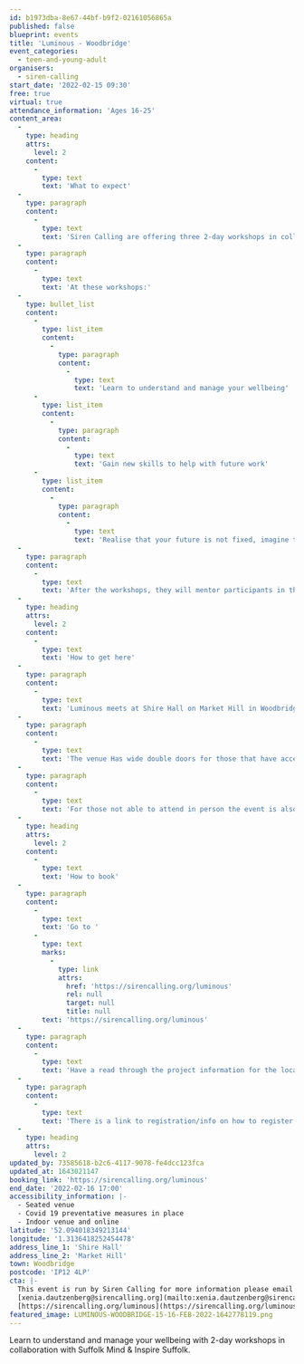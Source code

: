 ```yaml
---
id: b1973dba-8e67-44bf-b9f2-02161056865a
published: false
blueprint: events
title: 'Luminous - Woodbridge'
event_categories:
  - teen-and-young-adult
organisers:
  - siren-calling
start_date: '2022-02-15 09:30'
free: true
virtual: true
attendance_information: 'Ages 16-25'
content_area:
  -
    type: heading
    attrs:
      level: 2
    content:
      -
        type: text
        text: 'What to expect'
  -
    type: paragraph
    content:
      -
        type: text
        text: 'Siren Calling are offering three 2-day workshops in collaboration with Suffolk Mind & Inspire Suffolk with choices on in person or online events.'
  -
    type: paragraph
    content:
      -
        type: text
        text: 'At these workshops:'
  -
    type: bullet_list
    content:
      -
        type: list_item
        content:
          -
            type: paragraph
            content:
              -
                type: text
                text: 'Learn to understand and manage your wellbeing'
      -
        type: list_item
        content:
          -
            type: paragraph
            content:
              -
                type: text
                text: 'Gain new skills to help with future work'
      -
        type: list_item
        content:
          -
            type: paragraph
            content:
              -
                type: text
                text: 'Realise that your future is not fixed, imagine the possibilities'
  -
    type: paragraph
    content:
      -
        type: text
        text: 'After the workshops, they will mentor participants in the making of a creative output for six weeks. This will then be presented in video format on a livestream from a SWT location, with participants present to discuss their creation!'
  -
    type: heading
    attrs:
      level: 2
    content:
      -
        type: text
        text: 'How to get here'
  -
    type: paragraph
    content:
      -
        type: text
        text: 'Luminous meets at Shire Hall on Market Hill in Woodbridge,IP12 4LP. There is car parking outside the venue and around the square.'
  -
    type: paragraph
    content:
      -
        type: text
        text: 'The venue Has wide double doors for those that have accessibility needs.'
  -
    type: paragraph
    content:
      -
        type: text
        text: 'For those not able to attend in person the event is also being held digitally.'
  -
    type: heading
    attrs:
      level: 2
    content:
      -
        type: text
        text: 'How to book'
  -
    type: paragraph
    content:
      -
        type: text
        text: 'Go to '
      -
        type: text
        marks:
          -
            type: link
            attrs:
              href: 'https://sirencalling.org/luminous'
              rel: null
              target: null
              title: null
        text: 'https://sirencalling.org/luminous'
  -
    type: paragraph
    content:
      -
        type: text
        text: 'Have a read through the project information for the location you''re interested in (Woodbridge, Lowestoft or Felixstowe).'
  -
    type: paragraph
    content:
      -
        type: text
        text: 'There is a link to registration/info on how to register on the page.'
  -
    type: heading
    attrs:
      level: 2
updated_by: 73585618-b2c6-4117-9078-fe4dcc123fca
updated_at: 1643021147
booking_link: 'https://sirencalling.org/luminous'
end_date: '2022-02-16 17:00'
accessibility_information: |-
  - Seated venue
  - Covid 19 preventative measures in place
  - Indoor venue and online
latitude: '52.094018349213144'
longitude: '1.3136418252454478'
address_line_1: 'Shire Hall'
address_line_2: 'Market Hill'
town: Woodbridge
postcode: 'IP12 4LP'
cta: |-
  This event is run by Siren Calling for more information please email or visit the website:
  [xenia.dautzenberg@sirencalling.org](mailto:xenia.dautzenberg@sirencalling.org)
  [https://sirencalling.org/luminous](https://sirencalling.org/luminous)
featured_image: LUMINOUS-WOODBRIDGE-15-16-FEB-2022-1642778119.png
---
```

Learn to understand and manage your wellbeing with 2-day workshops in collaboration with Suffolk Mind & Inspire Suffolk.